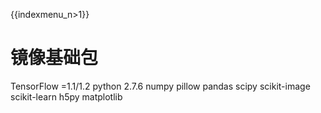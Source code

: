 {{indexmenu_n>1}}

# 镜像基础包
TensorFlow =1.1/1.2 
python 2.7.6 
numpy 
pillow 
pandas 
scipy 
scikit-image 
scikit-learn 
h5py 
matplotlib 

